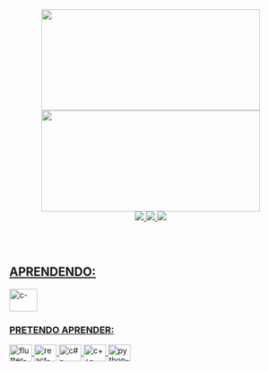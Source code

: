 


 ##    
 
<div align="center">
  <a href="https://github.com/GabrielRossi-gr">
  <img height="180em" width="390" src="https://github-readme-stats.vercel.app/api?username=GabrielRossi-gr&show_icons=true&theme=dracula&include_all_commits=true&count_private=false"/>
 <img height="180" width="390" src="https://github-readme-stats.vercel.app/api/top-langs/?username=GabrielRossi-gr&layout=compact&langs_count=7&theme=dracula"/> 
</div>
  
  <div align="center">
  <a href="https://www.facebook.com/gabriel.desouzarossi.9">
  <img src="https://img.shields.io/badge/Facebook-1877F2?style=for-the-badge&logo=facebook&logoColor=white"/>
 
   <a href="https://www.linkedin.com/in/gabriel-s-rossi-4263681a3/">
  <img src="https://img.shields.io/badge/LinkedIn-0077B5?style=for-the-badge&logo=linkedin&logoColor=white"/>
     
  <a href="https://www.instagram.com/gabriel_s_rossi/?hl=pt-br">
  <img src="https://img.shields.io/badge/Instagram-E4405F?style=for-the-badge&logo=instagram&logoColor=white"/>
 
  
 </div>

  ##

 <div style="display: inline_block"><br>
   <h2> APRENDENDO:  </h2>
 <img align="center" alt="c-"  height="40" width="50" src="https://cdn.jsdelivr.net/gh/devicons/devicon/icons/c/c-original.svg">
  
</div>
  

<div>   
  <h3> PRETENDO APRENDER: </h3>
  <img align="center" alt="flutter-"  height="30" width="40" src="https://cdn.jsdelivr.net/gh/devicons/devicon/icons/flutter/flutter-original.svg">
  <img align="center" alt="react-"  height="30" width="40" src="https://cdn.jsdelivr.net/gh/devicons/devicon/icons/react/react-original.svg">
  <img align="center" alt="c#-"  height="30" width="40" src="https://cdn.jsdelivr.net/gh/devicons/devicon/icons/csharp/csharp-original.svg">
  <img align="center" alt="c++-"  height="30" width="40" src="https://cdn.jsdelivr.net/gh/devicons/devicon/icons/cplusplus/cplusplus-original.svg">
  <img align="center" alt="python-"  height="30" width="40" src="https://cdn.jsdelivr.net/gh/devicons/devicon/icons/python/python-original.svg">
 
  </div>

  
